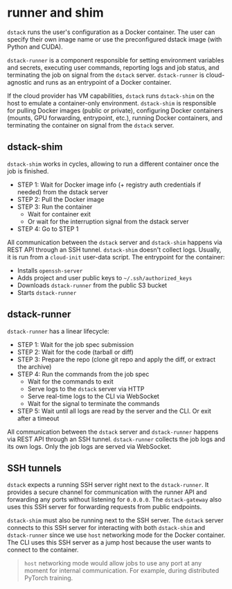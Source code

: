 # runner and shim

`dstack` runs the user's configuration as a Docker container. The user can specify their own image name or use the preconfigured dstack image (with Python and CUDA).

`dstack-runner` is a component responsible for setting environment variables and secrets, executing user commands, reporting logs and job status, and terminating the job on signal from the `dstack` server. `dstack-runner` is cloud-agnostic and runs as an entrypoint of a Docker container.

If the cloud provider has VM capabilities, `dstack` runs `dstack-shim` on the host to emulate a container-only environment. `dstack-shim` is responsible for pulling Docker images (public or private), configuring Docker containers (mounts, GPU forwarding, entrypoint, etc.), running Docker containers, and terminating the container on signal from the `dstack` server.

## dstack-shim

`dstack-shim` works in cycles, allowing to run a different container once the job is finished.

- STEP 1: Wait for Docker image info (+ registry auth credentials if needed) from the dstack server
- STEP 2: Pull the Docker image
- STEP 3: Run the container
	- Wait for container exit
	- Or wait for the interruption signal from the dstack server
- STEP 4: Go to STEP 1

All communication between the `dstack` server and `dstack-shim` happens via REST API through an SSH tunnel. `dstack-shim` doesn't collect logs. Usually, it is run from a `cloud-init` user-data script.
The entrypoint for the container:
- Installs `openssh-server`
- Adds project and user public keys to `~/.ssh/authorized_keys`
- Downloads `dstack-runner` from the public S3 bucket
- Starts `dstack-runner`

## dstack-runner

`dstack-runner` has a linear lifecycle:

- STEP 1: Wait for the job spec submission
- STEP 2: Wait for the code (tarball or diff)
- STEP 3: Prepare the repo (clone git repo and apply the diff, or extract the archive)
- STEP 4: Run the commands from the job spec
	- Wait for the commands to exit
	- Serve logs to the `dstack` server via HTTP
	- Serve real-time logs to the CLI via WebSocket
	- Wait for the signal to terminate the commands
- STEP 5: Wait until all logs are read by the server and the CLI. Or exit after a timeout

All communication between the `dstack` server and `dstack-runner` happens via REST API through an SSH tunnel. `dstack-runner` collects the job logs and its own logs. Only the job logs are served via WebSocket.

## SSH tunnels

`dstack` expects a running SSH server right next to the `dstack-runner`. It provides a secure channel for communication with the runner API and forwarding any ports without listening for `0.0.0.0`. The `dstack-gateway` also uses this SSH server for forwarding requests from public endpoints.

`dstack-shim` must also be running next to the SSH server. The `dstack` server connects to this SSH server for interacting with both `dstack-shim` and `dstack-runner` since we use `host` networking mode for the Docker container. The CLI uses this SSH server as a jump host because the user wants to connect to the container.

> `host` networking mode would allow jobs to use any port at any moment for internal communication. For example, during distributed PyTorch training.

